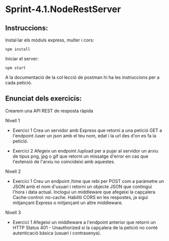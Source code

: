 # Sprint-4.1.NodeRestServer

## Instruccions:

Instal·lar els mòduls express, multer i cors:

`npm install`

Iniciar el server:

`npm start`

A la documentació de la col·lecció de postman hi ha les instruccions per a cada petició.

## Enunciat dels exercicis:

Crearem una API REST de resposta ràpida

Nivell 1
- Exercici 1
Crea un servidor amb Express que retorni a una petició GET a l'endpoint /user un json amb el teu nom, edat i la url des d'on es fa la petició.

- Exercici 2
Afegeix un endpoint /upload per a pujar al servidor un arxiu de tipus png, jpg o gif que retorni un missatge d'error en cas que l'extensió de l'arxiu no coincideixi amb aquestes.

Nivell 2
- Exercici 1
Creu un endpoint /time que rebi per POST com a paràmetre un JSON amb el nom d'usuari i retorni un objecte JSON que contingui l'hora i data actual. Inclogui un middleware que afegeixi la capçalera Cache-control: no-cache. Habiliti CORS en les respostes, ja sigui mitjançant Express o mitjançant un altre middleware.

Nivell 3
- Exercici 1
Afegeixi un middleware a l'endpoint anterior que retorni un HTTP Status 401 - Unauthorized si la capçalera de la petició no conté autenticació bàsica (usuari i contrasenya).
